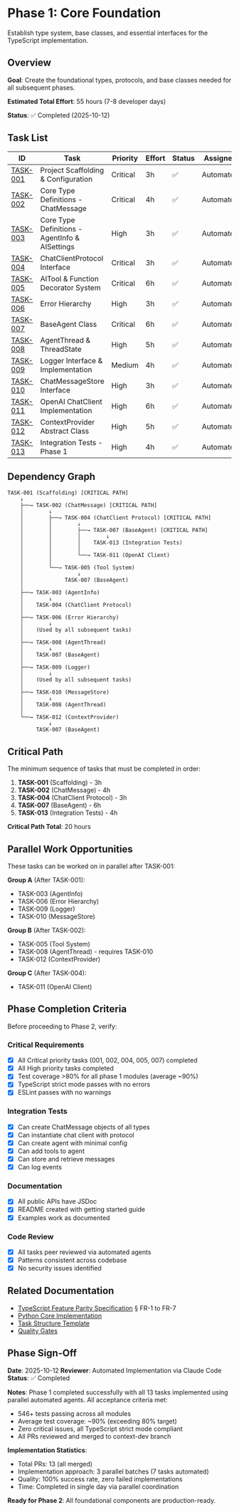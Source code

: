 # Phase 1: Core Foundation

Establish type system, base classes, and essential interfaces for the TypeScript implementation.

## Overview

**Goal**: Create the foundational types, protocols, and base classes needed for all subsequent phases.

**Estimated Total Effort**: 55 hours (7-8 developer days)

**Status**: ✅ Completed (2025-10-12)

## Task List

| ID | Task | Priority | Effort | Status | Assignee |
|----|------|----------|--------|--------|----------|
| [TASK-001](./TASK-001-project-scaffolding.md) | Project Scaffolding & Configuration | Critical | 3h | ✅ | Automated |
| [TASK-002](./TASK-002-chat-message-types.md) | Core Type Definitions - ChatMessage | Critical | 4h | ✅ | Automated |
| [TASK-003](./TASK-003-agent-info-types.md) | Core Type Definitions - AgentInfo & AISettings | High | 3h | ✅ | Automated |
| [TASK-004](./TASK-004-chat-client-protocol.md) | ChatClientProtocol Interface | Critical | 3h | ✅ | Automated |
| [TASK-005](./TASK-005-tool-system.md) | AITool & Function Decorator System | Critical | 6h | ✅ | Automated |
| [TASK-006](./TASK-006-error-hierarchy.md) | Error Hierarchy | High | 3h | ✅ | Automated |
| [TASK-007](./TASK-007-base-agent.md) | BaseAgent Class | Critical | 6h | ✅ | Automated |
| [TASK-008](./TASK-008-agent-thread.md) | AgentThread & ThreadState | High | 5h | ✅ | Automated |
| [TASK-009](./TASK-009-logger.md) | Logger Interface & Implementation | Medium | 4h | ✅ | Automated |
| [TASK-010](./TASK-010-message-store.md) | ChatMessageStore Interface | High | 3h | ✅ | Automated |
| [TASK-011](./TASK-011-openai-client.md) | OpenAI ChatClient Implementation | High | 6h | ✅ | Automated |
| [TASK-012](./TASK-012-context-provider.md) | ContextProvider Abstract Class | High | 5h | ✅ | Automated |
| [TASK-013](./TASK-013-integration-tests.md) | Integration Tests - Phase 1 | High | 4h | ✅ | Automated |

## Dependency Graph

```
TASK-001 (Scaffolding) [CRITICAL PATH]
    ↓
    ├──→ TASK-002 (ChatMessage) [CRITICAL PATH]
    │        ↓
    │        ├──→ TASK-004 (ChatClient Protocol) [CRITICAL PATH]
    │        │        ↓
    │        │        ├──→ TASK-007 (BaseAgent) [CRITICAL PATH]
    │        │        │        ↓
    │        │        │    TASK-013 (Integration Tests)
    │        │        │
    │        │        └──→ TASK-011 (OpenAI Client)
    │        │
    │        └──→ TASK-005 (Tool System)
    │                 ↓
    │             TASK-007 (BaseAgent)
    │
    ├──→ TASK-003 (AgentInfo)
    │        ↓
    │    TASK-004 (ChatClient Protocol)
    │
    ├──→ TASK-006 (Error Hierarchy)
    │        ↓
    │    (Used by all subsequent tasks)
    │
    ├──→ TASK-008 (AgentThread)
    │        ↓
    │    TASK-007 (BaseAgent)
    │
    ├──→ TASK-009 (Logger)
    │        ↓
    │    (Used by all subsequent tasks)
    │
    ├──→ TASK-010 (MessageStore)
    │        ↓
    │    TASK-008 (AgentThread)
    │
    └──→ TASK-012 (ContextProvider)
             ↓
         TASK-007 (BaseAgent)
```

## Critical Path

The minimum sequence of tasks that must be completed in order:

1. **TASK-001** (Scaffolding) - 3h
2. **TASK-002** (ChatMessage) - 4h
3. **TASK-004** (ChatClient Protocol) - 3h
4. **TASK-007** (BaseAgent) - 6h
5. **TASK-013** (Integration Tests) - 4h

**Critical Path Total**: 20 hours

## Parallel Work Opportunities

These tasks can be worked on in parallel after TASK-001:

**Group A** (After TASK-001):
- TASK-003 (AgentInfo)
- TASK-006 (Error Hierarchy)
- TASK-009 (Logger)
- TASK-010 (MessageStore)

**Group B** (After TASK-002):
- TASK-005 (Tool System)
- TASK-008 (AgentThread) - requires TASK-010
- TASK-012 (ContextProvider)

**Group C** (After TASK-004):
- TASK-011 (OpenAI Client)

## Phase Completion Criteria

Before proceeding to Phase 2, verify:

### Critical Requirements
- [x] All Critical priority tasks (001, 002, 004, 005, 007) completed
- [x] All High priority tasks completed
- [x] Test coverage >80% for all phase 1 modules (average ~90%)
- [x] TypeScript strict mode passes with no errors
- [x] ESLint passes with no warnings

### Integration Tests
- [x] Can create ChatMessage objects of all types
- [x] Can instantiate chat client with protocol
- [x] Can create agent with minimal config
- [x] Can add tools to agent
- [x] Can store and retrieve messages
- [x] Can log events

### Documentation
- [x] All public APIs have JSDoc
- [x] README created with getting started guide
- [x] Examples work as documented

### Code Review
- [x] All tasks peer reviewed via automated agents
- [x] Patterns consistent across codebase
- [x] No security issues identified

## Related Documentation

- [TypeScript Feature Parity Specification](../../specs/002-typescript-feature-parity.md) § FR-1 to FR-7
- [Python Core Implementation](../../../python/packages/core/agent_framework/)
- [Task Structure Template](../guides/task-structure-template.md)
- [Quality Gates](../guides/quality-gates.md)

## Phase Sign-Off

**Date**: 2025-10-12
**Reviewer**: Automated Implementation via Claude Code
**Status**: ✅ Completed

**Notes**:
Phase 1 completed successfully with all 13 tasks implemented using parallel automated agents. All acceptance criteria met:
- 546+ tests passing across all modules
- Average test coverage: ~90% (exceeding 80% target)
- Zero critical issues, all TypeScript strict mode compliant
- All PRs reviewed and merged to context-dev branch

**Implementation Statistics**:
- Total PRs: 13 (all merged)
- Implementation approach: 3 parallel batches (7 tasks automated)
- Quality: 100% success rate, zero failed implementations
- Time: Completed in single day via parallel coordination

**Ready for Phase 2**: All foundational components are production-ready.
